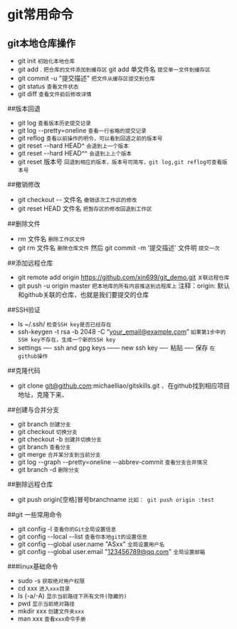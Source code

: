 # git常用命令
## git本地仓库操作
- git init `初始化本地仓库`
- git add . `把仓库的文件添加到缓存区`   git add 单文件名 `提交单一文件到缓存区`
- git commit -u "提交描述" `把文件从缓存区提交到仓库`
- git status `查看文件状态`
- git diff `查看文件前后修改详情`

##版本回退
+ git log `查看版本历史提交记录`
+ git log --pretty=oneline `查看一行省略的提交记录`
+ git reflog `查看以前操作的明令，可以看到回退之前的版本号`
+ git reset --hard HEAD^ `会退到上一个版本`
+ git reset --hard HEAD^^ `会退到上上个版本`
+ git reset 版本号 `回退到相应的版本，版本号可简写，git log,git reflog可查看版本号`

##撤销修改
- git checkout -- 文件名 `撤销该次工作区的修改`
- git reset HEAD 文件名  `把暂存区的修改回退到工作区`

##删除文件
+ rm 文件名  `删除工作区文件`
+ git rm 文件名 `删除仓库文件` 然后  git commit -m '提交描述' 文件明  `提交一次`

##添加远程仓库
- git remote add origin https://github.com/xin699/git_demo.git `关联远程仓库`
- git push -u origin master `把本地库的所有内容推送到远程库上`  注释：origin: 默认和github关联的仓库，也就是我们要提交的仓库

##SSH验证
+ ls ~/.ssh/ `检查SSH key是否已经存在`
+ ssh-keygen -t rsa -b 2048 -C “your_email@example.com”  `如果第1步中的SSH key不存在，生成一个新的SSH key`
+ settings —- ssh and gpg keys —— new ssh key —- 粘贴 —- 保存 `在github操作`

##克隆代码
- git clone git@github.com:michaelliao/gitskills.git 、在github找到相应项目地址，克隆下来、

##创建与合并分支
+ git branch <name> `创建分支`
+ git checkout <name> `切换分支`
+ git checkout -b <name> `创建并切换分支`
+ git branch  `查看分支`
+ git merge <name> `合并某分支到当前分支`
+ git log --graph --pretty=oneline --abbrev-commit  `查看分支合并情况`
+ git branch -d <name>  `删除分支`

##删除远程仓库
+ git push origin[空格]冒号branchname `比如： git push origin :test`

##git 一些常用命令
- git config -l `查看你的Git全局设置信息`
- git config --local --list `查看你本地git的设置信息`
- git config --global user.name "ASxx"  `全局设置用户名`
- git config --global user.email "123456789@qq.com" `全局设置邮箱`

###linux基础命令
+ sudo -s   `获取绝对用户权限`
+ cd xxx    `进入xxx目录`
+ ls (-a/-A)   `显示当前路径下所有文件(隐藏的)`
+ pwd       `显示当前绝对路径`
+ mkdir  xxx   `创建文件夹xxx`
+ man xxx     `查看xxx命令手册`